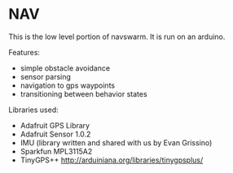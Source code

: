 # NAV

This is the low level portion of navswarm. It is run on an arduino. 

Features: 
* simple obstacle avoidance
* sensor parsing
* navigation to gps waypoints
* transitioning between behavior states

Libraries used:
* Adafruit GPS Library
* Adafruit Sensor 1.0.2
* IMU (library written and shared with us by Evan Grissino)
* Sparkfun MPL3115A2
* TinyGPS++ http://arduiniana.org/libraries/tinygpsplus/
